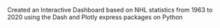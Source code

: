 Created an Interactive Dashboard based on NHL statistics from 1963 to 2020 using the Dash and Plotly express packages on Python

